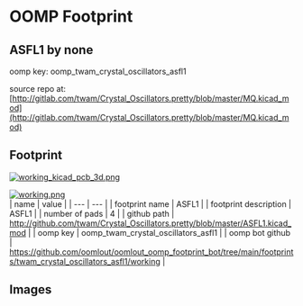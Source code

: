 # OOMP Footprint  
## ASFL1  by none  
  
oomp key: oomp_twam_crystal_oscillators_asfl1  
  
source repo at: [http://gitlab.com/twam/Crystal_Oscillators.pretty/blob/master/MQ.kicad_mod](http://gitlab.com/twam/Crystal_Oscillators.pretty/blob/master/MQ.kicad_mod)  
## Footprint  
  
[![working_kicad_pcb_3d.png](working_kicad_pcb_3d_600.png)](working_kicad_pcb_3d.png)  
  
[![working.png](working_600.png)](working.png)  
| name | value | 
| --- | --- | 
| footprint name | ASFL1 | 
| footprint description | ASFL1 | 
| number of pads | 4 | 
| github path | http://github.com/twam/Crystal_Oscillators.pretty/blob/master/ASFL1.kicad_mod | 
| oomp key | oomp_twam_crystal_oscillators_asfl1 | 
| oomp bot github | https://github.com/oomlout/oomlout_oomp_footprint_bot/tree/main/footprints/twam_crystal_oscillators_asfl1/working | 
## Images  
